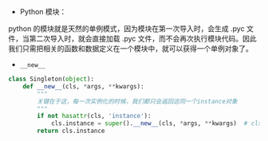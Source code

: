 - Python 模块：

python 的模块就是天然的单例模式，因为模块在第一次导入时，会生成 .pyc 文件，当第二次导入时，就会直接加载 .pyc 文件，而不会再次执行模块代码。因此我们只需把相关的函数和数据定义在一个模块中，就可以获得一个单例对象了。

- `__new__`
```python
class Singleton(object):
    def __new__(cls, *args, **kwargs):
        """
        关键在于这，每一次实例化的时候，我们都只会返回这同一个instance对象
        """
        if not hasattr(cls, 'instance'):
            cls.instance = super().__new__(cls, *args, **kwargs)  # cls.instance = super(Singleton, cls).__new__(cls, *args, **kwargs)
        return cls.instance
```

